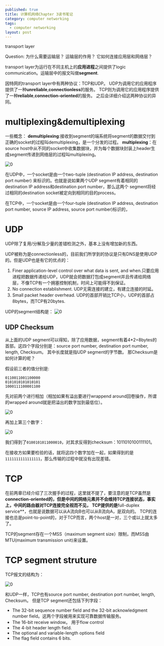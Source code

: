 ```yaml
---
published: true
title: 计算机网络Chapter 3读书笔记
category: computer networking
tags: 
  - computer networking
layout: post
---
```


transport layer

Question: 为什么需要运输层？ 运输层的作用？ 它如何连接应用层和网络层？

transport layer为运行在不同主机上的**应用进程**之间提供了logic communication。运输层中的报文叫做**segment**.

因特网的transport layer中有两种协议：TCP和UDP。
UDP为调用它的应用程序提供了一种**unreliable**,**connectionless**的服务。
TCP则为调用它的应用程序提供了一种**reliable**,**connection-oriented**的服务。
之后会详细介绍这两种协议的异同。

# multiplexing&demultiplexing

一些概念：
**demultiplexing**:接收到segment的端系统将segment的数据交付到正确的socket的过程叫demultiplexing，是一个分发的过程。
**multiplexing**：在source host中从不同的socket中收集数据块，并为每个数据块封装上header生成segment传递到网络层的过程叫multiplexing。

![0](https://raw.githubusercontent.com/Logos23333/Logos23333.github.io/master/_posts/image/computernetworking/9.png)


在UDP中，一个socket是由一个two-tuple (destination IP address, destination port number) 来标识的。也就是说如果两个UDP segment有着相同的destination IP address和destination port number，那么这两个
segment将经过相同的destination socket被定向到相同的目的process。

在TCP中，一个socket是由一个four-tuple (destination IP address, destination port number, source IP address, source port number)标识的，

# UDP

UDP除了复用/分解及少量的差错检测之外，基本上没有增加新的东西。

UDP被称为是connectionless的，目前我们所学到的协议是只有DNS是使用UDP的。但是UDP也是有它的优点的：

1. Finer application-level control over what data is sent, and when.只要应用进程把数据传递给UDP，UDP就会把数据打包成segment并且传递给网络层，不像TCP有一个拥塞控制机制，时间上可能得不到保证。
2. No connection establishment. UDP无需连接的建立，有建立连接的时延。
3. Small packet header overhead. UDP的首部开销比TCP小，UDP的首部占8bytes，而TCP有20bytes.

UDP的segment结构是：
![0](https://raw.githubusercontent.com/Logos23333/Logos23333.github.io/master/_posts/image/computernetworking/10.png)

## UDP Checksum

从上面的UDP segment可以得知，除了应用数据，segment有着4*2=8bytes的首部。这四个字段分别是：source port number, destination port number, length, Checksum。
其中长度就是指UDP segment的字节数。
那Checksum是如何计算的呢？

假设前三者的值分别是:

	0110011001100000
	0101010101010101
	1000111100001100

先对前两个进行相加（相加如果有溢出要进行wrappend around回卷操作，所谓的wrapped around就是把溢出的数字加到最低位）。

![0](https://raw.githubusercontent.com/Logos23333/Logos23333.github.io/master/_posts/image/computernetworking/11.png)

再加上第三个数字：

![0](https://raw.githubusercontent.com/Logos23333/Logos23333.github.io/master/_posts/image/computernetworking/12.png)

我们得到了`0100101011000010`，对其求反得到checksum：1011010100111101。

在接收方如果要检验的话，就将这四个数字加在一起，如果得到的是`1111111111111111`，那么传输的过程中就没有出现差错。

# TCP

在前两章已经介绍了三次握手的过程，这里就不提了，要注意的是TCP虽然是**connection-oriented的，但是中间的网络元素并不会维持TCP连接状态，事实上，中间的路由器对TCP连接完全视而不见，
TCP提供的是**full-duplex service**，也就是说数据可以从A流向B也可以从B流向A，是双向的。
TCP的连接也总是point-to-point的，对于TCP而言，两个host是一对，三个或以上就太多了。

TCP的segment存在一个MSS（maximum segment size）限制，而MSS由MTU(maximum transmission unit)来设置。

# TCP segment struture

TCP报文的结构为：

![0](https://raw.githubusercontent.com/Logos23333/Logos23333.github.io/master/_posts/image/computernetworking/13.png)

和UDP一样，TCP也有source port number, destination port number, length, Checksum。 但是TCP segment还包括下列字段：

* The 32-bit sequence number field and the 32-bit acknowledgment number field。这两个字段被用来实现可靠数据传输服务。
* The 16-bit receive window。 用于flow control
* The 4-bit header length field.
* The optional and variable-length options field
* The flag field contains 6 bits.

